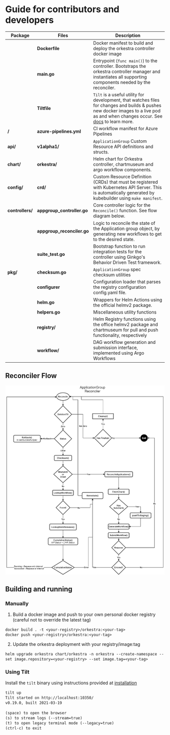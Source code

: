 # Guide for contributors and developers
| Package | Files | Description |
|---------|-------|-------------|
| | **Dockerfile** | Docker manifest to build and deploy the orkestra controller docker image
| | **main.go** | Entrypoint (`func main()`) to the controller. Bootstraps the orkestra controller manager and instantiates all supporting components needed by the reconciler.
| | **Tiltfile** | `Tilt` is a useful utility for development, that watches files for changes and builds & pushes new docker images to a live pod as and when changes occur. See [docs](https://docs.tilt.dev/) to learn more.
| **/** | **azure-pipelines.yml** | CI workflow manifest for Azure Pipelines
| **api/** | **v1alpha1/** | `ApplicationGroup` Custom Resource API definitions and structs.
| **chart/**| **orkestra/** | Helm chart for Orkestra controller, chartmuseum and argo workflow components.
| **config/** | **crd/** | Custom Resource Definition (CRDs) that must be registered with Kubernetes API Server. This is automatically generated by kubebuilder using `make manifest`.
| **controllers/** | **appgroup_controller.go** | Core controller logic for the `Reconcile()` function. See flow diagram below.
| | **appgroup_reconciler.go** | Logic to reconcile the state of the Application group object, by generating new workflows to get to the desired state. 
| | **suite_test.go** | Bootstrap function to run integration tests for the controller using Ginkgo's Behavior Driven Test framework.
| **pkg/** | **checksum.go** | `ApplicationGroup` spec checksum utilities
| | **configurer** | Configuration loader that parses the registry configuration config.yaml file.
| | **helm.go** | Wrappers for Helm Actions using the official helmv2 package.
| | **helpers.go** | Miscellaneous utility functions
| | **registry/** | Helm Registry functions using the office helmv2 package and chartmuseum for pull and push functionality, respectively
| | **workflow/** | DAG workflow generation and submission interface, implemented using Argo Workflows

## Reconciler Flow

<p align="center"><img src="./assets/../../assets/reconciler-flow.png" width="750x" /></p>

## Building and running

### Manually
1. Build a docker image and push to your own personal docker registry (careful not to override the latest tag)

```terminal
docker build . -t <your-registry>/orkestra:<your-tag>
docker push <your-registry>/orkestra:<your-tag>
```

2. Update the orkestra deployment with your registry/image:tag
 
```terminal
helm upgrade orkestra chart/orkestra -n orkestra --create-namespace --set image.repository=<your-registry> --set image.tag=<your-tag>
```

### Using Tilt
Install the `tilt` binary using instructions provided at [installation](https://docs.tilt.dev/install.html)

```terminal
tilt up
Tilt started on http://localhost:10350/
v0.19.0, built 2021-03-19

(space) to open the browser
(s) to stream logs (--stream=true)
(t) to open legacy terminal mode (--legacy=true)
(ctrl-c) to exit
```
